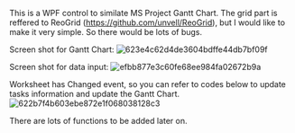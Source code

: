 This is a WPF control to similate MS Project Gantt Chart.
The grid part is reffered to ReoGrid (https://github.com/unvell/ReoGrid), but I would like to make it very simple. So there would be lots of bugs.

Screen shot for Gantt Chart:
![623e4c62d4de3604bdffe44db7bf09f](https://github.com/user-attachments/assets/526aec70-71a1-44d5-a0c5-e4197c258b52)

Screen shot for data input:
![efbb877e3c60fe68ee984fa02672b9a](https://github.com/user-attachments/assets/da5a5c16-61e5-42fb-bb77-ea5ade5aa76f)

Worksheet has Changed event, so you can refer to codes below to update tasks information and update the Gantt Chart.
![622b7f4b603ebe872e1f068038128c3](https://github.com/user-attachments/assets/6c315545-1f9b-4b1b-8e28-7b58610a42a4)

There are lots of functions to be added later on.

